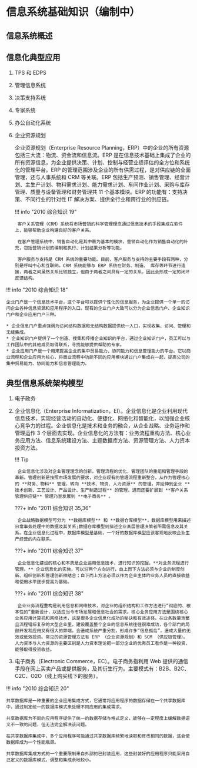 # 信息系统基础知识（编制中）

## 信息系统概述

## 信息化典型应用

1. TPS 和 EDPS
2. 管理信息系统
3. 决策支持系统
4. 专家系统
5. 办公自动化系统
6. 企业资源规划

    企业资源规划（Enterprise Resource Planning，ERP）中的企业的所有资源包括三大流：物流、资金流和信息流。ERP 是在信息技术基础上集成了企业的所有资源信息，为企业提供决策、计划、控制与经营业绩评估的全方位和系统化的管理平台。ERP 的管理范围涉及企业的所有供需过程，是对供应链的全面管理，还与人事系统和 CRM 等关联。ERP 包括生产预测、销售管理、经营计划、主生产计划、物料需求计划、能力需求计划、车间作业计划、采购与库存管理、质量与设备管理和财务管理共 11 个基本模块。ERP 的功能有：支持决策、不同行业的针对性 IT 解决方案、提供全行业和跨行业的供应链。

    !!! info "2010 综合知识 19"

        客户关系管理（CRM）系统将市场营销的科学管理理念通过信息技术的手段集成在软件上，能够帮助企业构建良好的客户关系。
        
        在客户管理系统中，销售自动化是其中最为基本的模块，营销自动化作为销售自动化的补充，包括营销计划的编制和执行、计划结果分析等功能。
        
        客户服务与支持是 CRM 系统的重要功能。目前，客户服务与支持的主要手段有两种，分别是呼叫中心和互联网。CRM 系统能够与 ERP 系统在财务、制造、 库存等环节进行连接，两者之间虽然关系比较独立，但由于两者之间具有一定的关系，因此会形成一定的闭环反馈结构。

!!! info "2010 综合知识 18"

    企业门户是一个信息技术平台，这个平台可以提供个性化的信息服务，为企业提供一个单一的访问企业各种信息资源和应用程序的入口。现有的企业门户大致可以分为企业信息门户、企业知识门户和企业应用门户三种。
    
    * 企业信息门户重点强调为访问结构数据和无结构数据提供统一入口，实现收集、访问、管理和无缝集成。
    * 企业知识门户提供了一个创造、搜集和传播企业知识的平台，通过企业知识门户，员工可以与工作团队中的其他成员取得联系，寻找能够提供帮助的专家。
    * 企业应用门户是一个用来提高企业的集中贸易能力、协同能力和信息管理能力的平台。它以商业流程和企业应用为核心，将商业流程中功能不同的应用模块通过门户集成在一起，提高公司的集中贸易能力、协同能力和信息管理能力。

## 典型信息系统架构模型

1. 电子政务
2. 企业信息化（Enterprise Informatization，EI）。企业信息化是企业利用现代信息技术，实现经营活动的自动化、便捷化、网络化和智能化，以加强企业核心竞争力的过程。企业信息化是技术和业务的融合，从企业战略、业务运作和管理运作 3 个层面去实现。企业信息化的方法有：业务流程重构方法、核心业务应用方法、信息系统建设方法、主题数据库方法、资源管理方法、人力资本投资方法。

    !!! Tip

        企业信息化涉及对企业管理理念的创新，管理流程的优化，管理团队的重组和管理手段的革新。管理创新是按照市场发展的要求，对企业现有的管理流程重新整合，从作为管理核心的 **财务、物料** 管理，转向 **技术、物资、人力资源** 的管理，并延伸到企业 **技术创新、工艺设计、产品设计、生产制造过程** 的管理，进而还要扩展到 **客户关系管理供应链** 管理乃至发展到 **电子商务** 。

    ???+ info "2011 综合知识 35,36"

        企业战略数据模型可分为 **数据库模型** 和 **数据仓库模型**，数据库模型用来描述日常事务处理中的数据及其关系;数据仓库模型则描述企业髙层管理决策者所需信息及其关系。在企业信息化过程中，数据库模型是基础，一个好的数据库模型应该客观地反映企业生产经营的内在联系。


    ???+ info "2011 综合知识 37"

        企业信息化建设的核心和本质是企业运用信息技术，进行知识的挖掘，**对业务流程进行管理。** 企业信息化的实施，可以沿两个方向进行，自上而下方法必须与企业的制度创新、组织创新和管理创新相结合；自下而上方法必须以作为企业主体的业务人员的直接收益和使用水平逐步提高为基础。

    ???+ info "2011 综合知识 38"

        企业业务流程重构是利用信息和网络技术，对企业的组织结构和工作方法进行“彻底的、根本性的”重新设计，以适应当今市场发展和信息社会的需求。核心业务应用方法是围绕核心业务应用计算机和网络技术，这是很多企业信息化成功的秘诀和有效途径。在业务数量浩繁且流程错综复杂的大型企业里，建设覆盖整个企业的信息系统往往很难成功，各个部门的局部开发和应用又有很大的弊端，会造成系统严重分割，形成许多“信息孤岛”，造成大量的无效或低效投资。常见的资源管理方法有 ERP （企业资源规划）和 SCM （供应链管理）。人力资本与人力资源的主要区别是人力资本理论把一部分企业的优秀员工看作是一种投资，能够取得投资收益。

3. 电子商务（Electronic Commerce，EC）。电子商务指利用 Web 提供的通信手段在网上买卖产品或提供服务，及其衍生行为。主要模式有：B2B、B2C、C2C、O2O（线上购买线下的服务）。

!!! info "2010 综合知识 20"

    共享数据库是一种重要的企业应用集成方式，它通常将应用程序的数据存储在一个共享数据库中，通过制定统一的数据库模式来处理不同应用的集成需求。
    
    共享数据库为不同的应用程序提供了统一的数据存储与格式定义，能够在一定程度上缓解数据语义不一致的问题，但无法完全解决该问题。
    
    在共享数据库集成中，多个应用程序可能通过共享数据库频繁地读取和修改相同的数据，这会使数据库成为一个性能瓶颈。
    
    共享数据库集成方式的一个重要限制来自外部的已封装应用，这些封装好的应用程序只能采用自己定义的数据库模式，调整和集成余地较小。